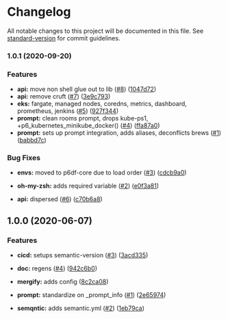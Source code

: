 # Changelog

All notable changes to this project will be documented in this file. See [standard-version](https://github.com/conventional-changelog/standard-version) for commit guidelines.

### 1.0.1 (2020-09-20)


### Features

* **api:** move non shell glue out to lib ([#8](https://github.com/p6m7g8/p6df-kubernetes/issues/8)) ([1047d72](https://github.com/p6m7g8/p6df-kubernetes/commit/1047d721f372adf791cd953d63e160c572c95201))
* **api:** remove cruft ([#7](https://github.com/p6m7g8/p6df-kubernetes/issues/7)) ([3e9c793](https://github.com/p6m7g8/p6df-kubernetes/commit/3e9c7937f717866b35ac9b7c829a8e043de23529))
* **eks:** fargate, managed nodes, coredns, metrics, dashboard, prometheus, jenkins ([#5](https://github.com/p6m7g8/p6df-kubernetes/issues/5)) ([927f344](https://github.com/p6m7g8/p6df-kubernetes/commit/927f344a9889966424ccb82be7019a54b3cedee7))
* **prompt:** clean rooms prompt, drops kube-ps1, +p6_kubernetes_minikube_docker() ([#4](https://github.com/p6m7g8/p6df-kubernetes/issues/4)) ([ffa87a0](https://github.com/p6m7g8/p6df-kubernetes/commit/ffa87a096081b1e92aae151258a51242947354f9))
* **prompt:** sets up prompt integration, adds aliases, deconflicts brews ([#1](https://github.com/p6m7g8/p6df-kubernetes/issues/1)) ([babbd7c](https://github.com/p6m7g8/p6df-kubernetes/commit/babbd7cf2e198ada28ec5eabd0f890c8190b5be3))


### Bug Fixes

* **envs:** moved to p6df-core due to load order ([#3](https://github.com/p6m7g8/p6df-kubernetes/issues/3)) ([cdcb9a0](https://github.com/p6m7g8/p6df-kubernetes/commit/cdcb9a045e2c2e0c2c22800bf7f9662e4610da0a))
* **oh-my-zsh:** adds required variable ([#2](https://github.com/p6m7g8/p6df-kubernetes/issues/2)) ([e0f3a81](https://github.com/p6m7g8/p6df-kubernetes/commit/e0f3a811c653f2c7d70fcc5e381ec786d590e4c7))


* **api:** dispersed ([#6](https://github.com/p6m7g8/p6df-kubernetes/issues/6)) ([c70b6a8](https://github.com/p6m7g8/p6df-kubernetes/commit/c70b6a8f68d08a45de86df384ddb7d32c36f3b8f))

## 1.0.0 (2020-06-07)


### Features

* **cicd:** setups semantic-version ([#3](https://github.com/p6m7g8/p6df-docker/issues/3)) ([3acd335](https://github.com/p6m7g8/p6df-docker/commit/3acd335c1acf3dbaba30a0f3852922903364c45c))


* **doc:** regens ([#4](https://github.com/p6m7g8/p6df-docker/issues/4)) ([942c6b0](https://github.com/p6m7g8/p6df-docker/commit/942c6b01dd87eacaae7b38755569cd8dfa476822))
* **mergify:** adds config ([8c2ca08](https://github.com/p6m7g8/p6df-docker/commit/8c2ca0824ae1ca108c4fe218c50273face73ac47))
* **prompt:** standardize on _prompt_info ([#1](https://github.com/p6m7g8/p6df-docker/issues/1)) ([2e65974](https://github.com/p6m7g8/p6df-docker/commit/2e6597472f38ed1eb71fe92ca4179304dacf7820))
* **semqntic:** adds semantic.yml ([#2](https://github.com/p6m7g8/p6df-docker/issues/2)) ([1eb79ca](https://github.com/p6m7g8/p6df-docker/commit/1eb79ca1d44ccaf1a9d918f65fd15b48d0d1f3ee))
